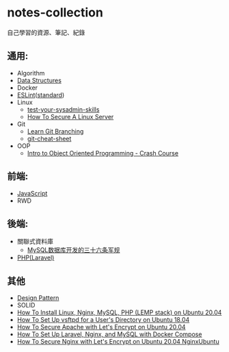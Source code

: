 # notes-collection
自己學習的資源、筆記、紀錄

## 通用:
- Algorithm
- [Data Structures](https://github.com/rara7777/notes-collection/blob/master/Data%20Structures.md)
- Docker
- [ESLint](https://eslint.org)([standard](https://standardjs.com))
- Linux
  - [test-your-sysadmin-skills](https://github.com/trimstray/test-your-sysadmin-skills)
  - [How To Secure A Linux Server](https://github.com/imthenachoman/How-To-Secure-A-Linux-Server)
- Git
  - [Learn Git Branching](https://learngitbranching.js.org/)
  - [git-cheat-sheet](http://bilalarslan.me/git-cheat-sheet/)
- OOP
  - [Intro to Object Oriented Programming - Crash Course](https://www.youtube.com/watch?v=SiBw7os-_zI)

## 前端:
- [JavaScript](https://github.com/rara7777/notes-collection/blob/master/JavaScript.md)
- RWD

## 後端:
- 關聯式資料庫
  - [MySQL数据库开发的三十六条军规](https://www.slideshare.net/mysqlops/mysql-9838563)
- [PHP(Laravel)](https://github.com/rara7777/notes-collection/blob/master/Laravel.md)

## 其他
- [Design Pattern](https://github.com/kamranahmedse/design-patterns-for-humans)
- SOLID
- [How To Install Linux, Nginx, MySQL, PHP (LEMP stack) on Ubuntu 20.04](https://www.digitalocean.com/community/tutorials/how-to-install-linux-nginx-mysql-php-lemp-stack-on-ubuntu-20-04)
- [How To Set Up vsftpd for a User's Directory on Ubuntu 18.04](https://www.digitalocean.com/community/tutorials/how-to-set-up-vsftpd-for-a-user-s-directory-on-ubuntu-18-04)
- [How To Secure Apache with Let's Encrypt on Ubuntu 20.04](https://www.digitalocean.com/community/tutorials/how-to-secure-apache-with-let-s-encrypt-on-ubuntu-20-04)
- [How To Set Up Laravel, Nginx, and MySQL with Docker Compose](https://www.digitalocean.com/community/tutorials/how-to-set-up-laravel-nginx-and-mysql-with-docker-compose)
- [How To Secure Nginx with Let's Encrypt on Ubuntu 20.04 NginxUbuntu](https://www.digitalocean.com/community/tutorials/how-to-secure-nginx-with-let-s-encrypt-on-ubuntu-20-04)
